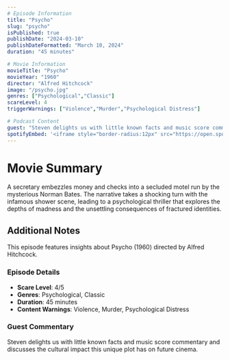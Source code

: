 ```yaml
---
# Episode Information
title: "Psycho"
slug: "psycho"
isPublished: true
publishDate: "2024-03-10"
publishDateFormatted: "March 10, 2024"
duration: "45 minutes"

# Movie Information
movieTitle: "Psycho"
movieYear: "1960"
director: "Alfred Hitchcock"
image: "/psycho.jpg"
genres: ["Psychological","Classic"]
scareLevel: 4
triggerWarnings: ["Violence","Murder","Psychological Distress"]

# Podcast Content
guest: "Steven delights us with little known facts and music score commentary and discusses the cultural impact this unique plot has on future cinema."
spotifyEmbed: '<iframe style="border-radius:12px" src="https://open.spotify.com/embed/episode/43QInMgkNWqW8eElYPeXyJ?utm_source=generator" width="100%" height="152" frameBorder="0" allowfullscreen="" allow="autoplay; clipboard-write; encrypted-media; fullscreen; picture-in-picture" loading="lazy"></iframe>'
---
```

# Movie Summary

A secretary embezzles money and checks into a secluded motel run by the mysterious Norman Bates. The narrative takes a shocking turn with the infamous shower scene, leading to a psychological thriller that explores the depths of madness and the unsettling consequences of fractured identities.

## Additional Notes

This episode features insights about Psycho (1960) directed by Alfred Hitchcock. 

### Episode Details
- **Scare Level**: 4/5
- **Genres**: Psychological, Classic
- **Duration**: 45 minutes
- **Content Warnings**: Violence, Murder, Psychological Distress

### Guest Commentary
Steven delights us with little known facts and music score commentary and discusses the cultural impact this unique plot has on future cinema.
